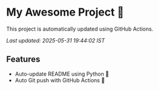 # My Awesome Project 🚀

This project is automatically updated using GitHub Actions.

_Last updated: 2025-05-31 19:44:02 IST_

## Features
- Auto-update README using Python 🐍
- Auto Git push with GitHub Actions 🤖
